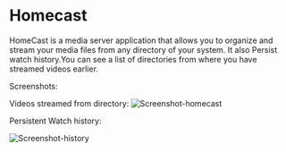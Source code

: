 # Homecast
HomeCast is a media server application that allows you to organize and stream your media files from any directory of your system.
It also Persist watch history.You can see a list of directories from where you have streamed videos earlier.

Screenshots:

Videos streamed from directory:
![Screenshot-homecast](https://user-images.githubusercontent.com/114798928/224531407-83b61f8a-de9c-41af-8665-061b0e5e4969.png)



Persistent Watch history:

![Screenshot-history](https://user-images.githubusercontent.com/114798928/224531184-09c7c846-cdab-456f-a413-bf13222908c5.png)
